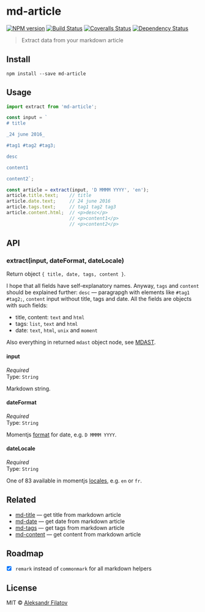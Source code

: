 # md-article

[![NPM version][npm-image]][npm-url]
[![Build Status][travis-image]][travis-url]
[![Coveralls Status][coveralls-image]][coveralls-url]
[![Dependency Status][depstat-image]][depstat-url]

> Extract data from your markdown article

## Install

    npm install --save md-article

## Usage

```js
import extract from 'md-article';

const input = `
# title

_24 june 2016_

#tag1 #tag2 #tag3;

desc

content1

content2`;

const article = extract(input, 'D MMMM YYYY', 'en');
article.title.text;    // title
article.date.text;     // 24 june 2016
article.tags.text;     // tag1 tag2 tag3
article.content.html;  // <p>desc</p>
                       // <p>content1</p>
                       // <p>content2</p>
```

## API

### extract(input, dateFormat, dateLocale)

Return object `{ title, date, tags, content }`.

I hope that all fields have self-explanatory names. 
Anyway, `tags` and `content` should be explained further: `desc` — paragrapgh with elements like ```#tag1 #tag2;```, `content` input without title, tags and date.  All the fields are objects with such fields:

* title, content: `text` and `html`
* tags: `list`, `text` and `html`
* date: `text`, `html`, `unix` and `moment`

Also everything in returned ```mdast``` object node, see [MDAST][mdast].

[mdast]: https://github.com/wooorm/mdast

#### input

*Required*  
Type: `String`

Markdown string.

#### dateFormat

*Required*  
Type: `String`

Momentjs [format][format] for date, e.g. `D MMMM YYYY`.

[format]: http://momentjs.com/docs/#/displaying/format/

#### dateLocale

*Required*  
Type: `String`

One of 83 available in momentjs [locales][i18n], e.g. `en` or `fr`.

[i18n]: http://momentjs.com/docs/#/i18n/

## Related

* [md-title][md-title] — get title from markdown article
* [md-date][md-date] — get date from markdown article
* [md-tags][md-tags] — get tags from markdown article
* [md-content][md-content] — get content from markdown article

## Roadmap

- [x] ```remark``` instead of ```commonmark``` for all markdown helpers

## License

MIT © [Aleksandr Filatov](https://alfilatov.com/)

[npm-url]: https://npmjs.org/package/md-article
[npm-image]: https://img.shields.io/npm/v/md-article.svg?style=flat-square

[travis-url]: https://travis-ci.org/greybax/md-article
[travis-image]: https://img.shields.io/travis/greybax/md-article/master.svg?style=flat-square

[coveralls-url]: https://coveralls.io/r/greybax/md-article
[coveralls-image]: https://img.shields.io/coveralls/greybax/md-article/master.svg?style=flat-square

[depstat-url]: https://david-dm.org/greybax/md-article
[depstat-image]: https://david-dm.org/greybax/md-article.svg?style=flat-square


[md-title]: https://github.com/greybax/md-title
[md-date]: https://github.com/greybax/md-date
[md-tags]: https://github.com/greybax/md-tags
[md-content]: https://github.com/greybax/md-content
